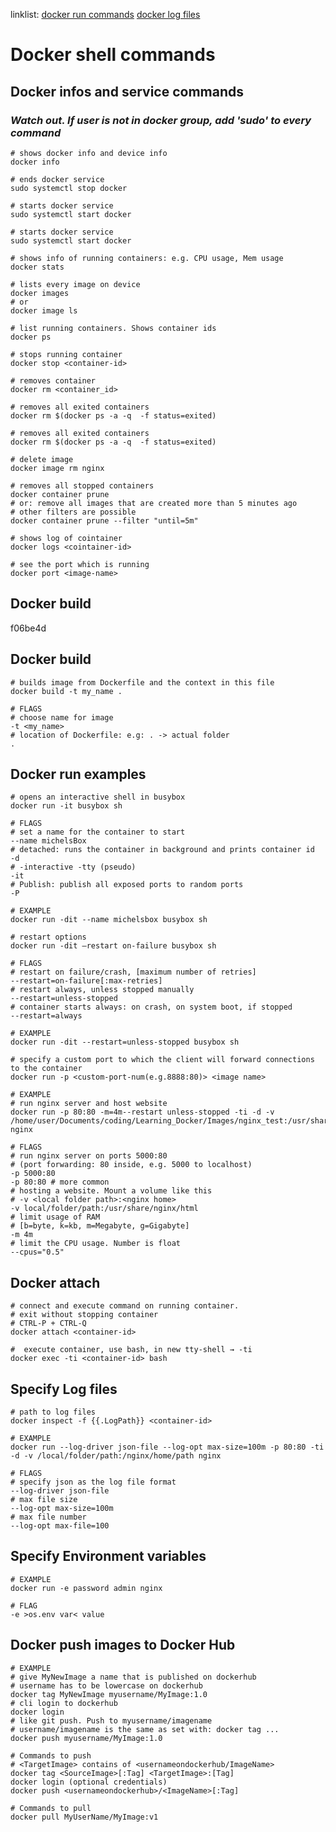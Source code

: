 linklist:
[docker run commands](#docker-run-examples)
[docker log files](#specify-log-files)

# Docker shell commands

## Docker infos and service commands

### _Watch out. If user is not in docker group, add 'sudo' to every command_

```console
# shows docker info and device info
docker info
```

```console
# ends docker service
sudo systemctl stop docker
```

```console
# starts docker service
sudo systemctl start docker
```

```console
# starts docker service
sudo systemctl start docker
```

```console
# shows info of running containers: e.g. CPU usage, Mem usage
docker stats
```

```console
# lists every image on device
docker images
# or
docker image ls
```

```console
# list running containers. Shows container ids
docker ps
```

```console
# stops running container
docker stop <container-id>
```

```console
# removes container
docker rm <container_id>
```

```console
# removes all exited containers
docker rm $(docker ps -a -q  -f status=exited)
```

```console
# removes all exited containers
docker rm $(docker ps -a -q  -f status=exited)
```

```console
# delete image
docker image rm nginx
```

```console
# removes all stopped containers
docker container prune
# or: remove all images that are created more than 5 minutes ago
# other filters are possible
docker container prune --filter "until=5m"
```

```console
# shows log of cointainer
docker logs <cointainer-id>
```

```console
# see the port which is running
docker port <image-name> 
```

## Docker build
f06be4d
## Docker build 
```console 
# builds image from Dockerfile and the context in this file 
docker build -t my_name . 

# FLAGS
# choose name for image
-t <my_name>
# location of Dockerfile: e.g: . -> actual folder
.
```

## Docker run examples

```console
# opens an interactive shell in busybox
docker run -it busybox sh

# FLAGS
# set a name for the container to start
--name michelsBox
# detached: runs the container in background and prints container id
-d
# -interactive -tty (pseudo)
-it
# Publish: publish all exposed ports to random ports
-P

# EXAMPLE
docker run -dit --name michelsbox busybox sh
```

```console
# restart options
docker run -dit –restart on-failure busybox sh

# FLAGS
# restart on failure/crash, [maximum number of retries]
--restart=on-failure[:max-retries]
# restart always, unless stopped manually
--restart=unless-stopped
# container starts always: on crash, on system boot, if stopped
--restart=always

# EXAMPLE
docker run -dit --restart=unless-stopped busybox sh
```

```console
# specify a custom port to which the client will forward connections to the container
docker run -p <custom-port-num(e.g.8888:80)> <image name>
```

```console
# EXAMPLE
# run nginx server and host website
docker run -p 80:80 -m=4m--restart unless-stopped -ti -d -v /home/user/Documents/coding/Learning_Docker/Images/nginx_test:/usr/share/nginx/html nginx

# FLAGS
# run nginx server on ports 5000:80
# (port forwarding: 80 inside, e.g. 5000 to localhost)
-p 5000:80
-p 80:80 # more common
# hosting a website. Mount a volume like this
# -v <local folder path>:<nginx home>
-v local/folder/path:/usr/share/nginx/html
# limit usage of RAM
# [b=byte, k=kb, m=Megabyte, g=Gigabyte]
-m 4m
# limit the CPU usage. Number is float
--cpus="0.5"
```

## Docker attach

```console
# connect and execute command on running container. 
# exit without stopping container
# CTRL-P + CTRL-Q
docker attach <container-id>
```

```console
#  execute container, use bash, in new tty-shell → -ti
docker exec -ti <container-id> bash
```

## Specify Log files

```console
# path to log files
docker inspect -f {{.LogPath}} <container-id>
```

```console
# EXAMPLE
docker run --log-driver json-file --log-opt max-size=100m -p 80:80 -ti -d -v /local/folder/path:/nginx/home/path nginx

# FLAGS
# specify json as the log file format
--log-driver json-file
# max file size
--log-opt max-size=100m
# max file number
--log-opt max-file=100
```

## Specify Environment variables

```console
# EXAMPLE
docker run -e password admin nginx

# FLAG
-e >os.env var< value
```

## Docker push images to Docker Hub

```console
# EXAMPLE
# give MyNewImage a name that is published on dockerhub
# username has to be lowercase on dockerhub
docker tag MyNewImage myusername/MyImage:1.0
# cli login to dockerhub
docker login
# like git push. Push to myusername/imagename
# username/imagename is the same as set with: docker tag ...
docker push myusername/MyImage:1.0

# Commands to push
# <TargetImage> contains of <usernameondockerhub/ImageName>
docker tag <SourceImage>[:Tag] <TargetImage>:[Tag]
docker login (optional credentials)
docker push <usernameondockerhub>/<ImageName>[:Tag]

# Commands to pull
docker pull MyUserName/MyImage:v1
```
